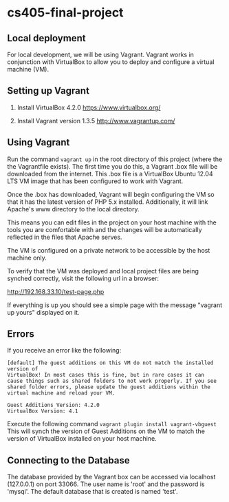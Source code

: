 cs405-final-project
===================

Local deployment
----------------

For local development, we will be using Vagrant.
Vagrant works in conjunction with VirtualBox to
allow you to deploy and configure a virtual machine (VM).

Setting up Vagrant
------------------

1. Install VirtualBox 4.2.0
   https://www.virtualbox.org/

2. Install Vagrant version 1.3.5
   http://www.vagrantup.com/

Using Vagrant
-------------

Run the command `vagrant up` in the root directory of
this project (where the the Vagrantfile exists). The
first time you do this, a Vagrant .box file will be
downloaded from the internet. This .box file is a
VirtualBox Ubuntu 12.04 LTS VM image that has been
configured to work with Vagrant.

Once the .box has downloaded, Vagrant will begin
configuring the VM so that it has the latest version
of PHP 5.x installed. Additionally, it will link
Apache's www directory to the local directory.

This means you can edit files in the project on your
host machine with the tools you are comfortable with
and the changes will be automatically reflected in
the files that Apache serves.

The VM is configured on a private network to be
accessible by the host machine only.

To verify that the VM was deployed and local project
files are being synched correctly, visit the following
url in a browser:

http://192.168.33.10/test-page.php

If everything is up you should see a simple page with
the message "vagrant up yours" displayed on it.

Errors
------
If you receive an error like the following:

```
[default] The guest additions on this VM do not match the installed version of
VirtualBox! In most cases this is fine, but in rare cases it can
cause things such as shared folders to not work properly. If you see
shared folder errors, please update the guest additions within the
virtual machine and reload your VM.

Guest Additions Version: 4.2.0
VirtualBox Version: 4.1
```

Execute the following command `vagrant plugin install vagrant-vbguest`
This will synch the version of Guest Additions on the VM to match
the version of VirtualBox installed on your host machine.

Connecting to the Database
--------------------------

The database provided by the Vagrant box can be accessed via
localhost (127.0.0.1) on port 33066. The user name is 'root'
and the password is 'mysql'. The default database that is
created is named 'test'.
